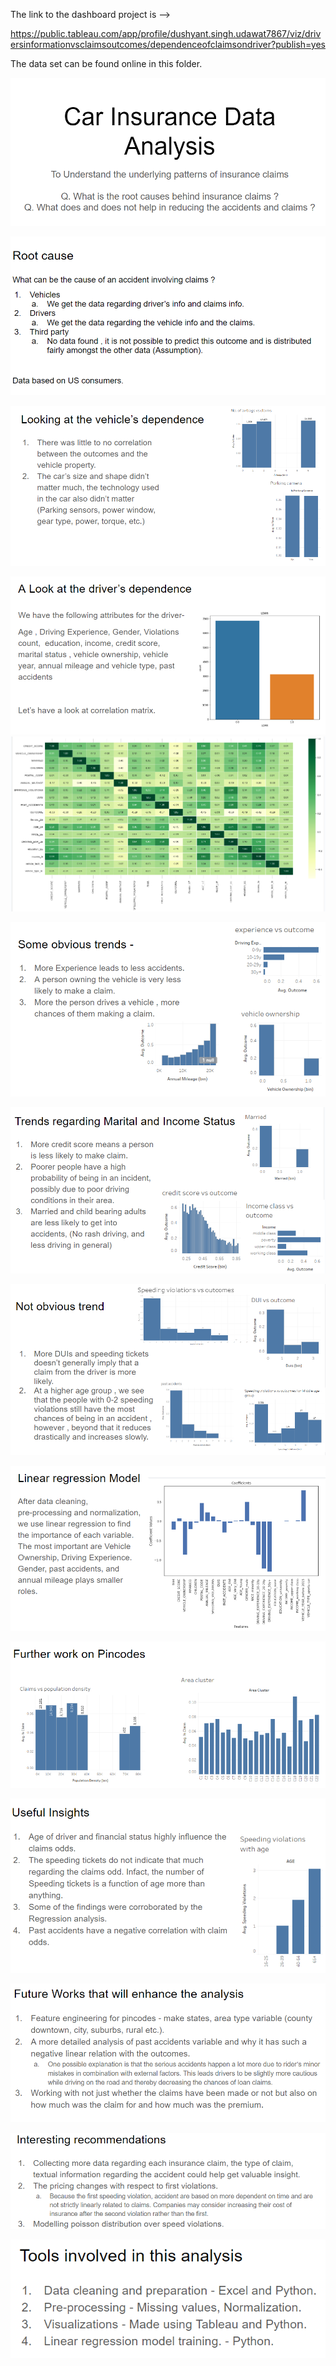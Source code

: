 The link to the dashboard project is -->

https://public.tableau.com/app/profile/dushyant.singh.udawat7867/viz/driversinformationvsclaimsoutcomes/dependenceofclaimsondriver?publish=yes

The data set can be found online in this folder. 

![img.png](illustrations/img.png)

![img_1.png](illustrations/img_1.png)

![img_2.png](illustrations/img_2.png)

![img_3.png](illustrations/img_3.png)
![img_4.png](illustrations/img_4.png)

![img_5.png](illustrations/img_5.png)

![img_6.png](illustrations/img_6.png)

![img_7.png](illustrations/img_7.png)

![img_8.png](illustrations/img_8.png)

![img_9.png](illustrations/img_9.png)

![img_10.png](illustrations/img_10.png)

![img_11.png](illustrations/img_11.png)

![img_12.png](illustrations/img_12.png)

![img_13.png](illustrations/img_13.png)